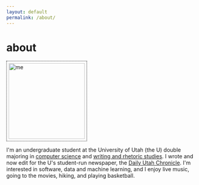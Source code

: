 ```yaml
---
layout: default
permalink: /about/
---
```

<div>
  <h1>about</h1>
  <img src="https://parkerdunnisfun.github.io/assets/me.JPG" alt="me" width="200" height="200" class="center"
  style="border: 1px dotted black;
  padding: 5px">
  <p>I'm an undergraduate student at the University of Utah (the U) double majoring in <a href="https://www.cs.utah.edu/">computer science</a> and 
  <a href="https://writing.utah.edu/">writing and rhetoric studies</a>.
  I wrote and now edit for the U's student-run newspaper, the <a href="https://dailyutahchronicle.com/">Daily Utah Chronicle</a>.
  I'm interested in software, data and machine learning, and I enjoy live music, going to the movies, hiking, and playing basketball.
  </p>
</div>
